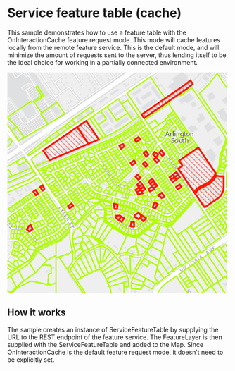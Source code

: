# Service feature table (cache)

This sample demonstrates how to use a feature table with the
OnInteractionCache feature request mode. This mode will cache features
locally from the remote feature service. This is the default mode, and
will minimize the amount of requests sent to the server, thus lending
itself to be the ideal choice for working in a partially connected
environment.

![](screenshot.png)

## How it works

The sample creates an instance of ServiceFeatureTable by supplying the
URL to the REST endpoint of the feature service. The FeatureLayer is
then supplied with the ServiceFeatureTable and added to the Map. Since
OnInteractionCache is the default feature request mode, it doesn’t need
to be explicitly set.
